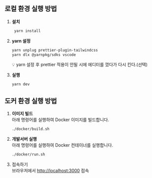 ## 로컬 환경 실행 방법
1. **설치**
     ```bash
      yarn install
      ```

2. **yarn 설정**
   ```bash
   yarn unplug prettier-plugin-tailwindcss   
   yarn dlx @yarnpkg/sdks vscode
   ```
   💡 yarn 설정 후 prettier 적용이 안될 시에 에디터를 껐다가 다시 킨다.(선택)

4. **실행**
   ```bash
   yarn dev
   ```





## 도커 환경 실행 방법

1. **이미지 빌드**  
   아래 명령어를 실행하여 Docker 이미지를 빌드합니다.

   ```bash
   ./docker/build.sh
   ```

2. **개발서버 실행**  
   아래 명령어를 실행하여 Docker 컨테이너를 실행합니다.

   ```bash
   ./docker/run.sh
   ```

3. 접속하기<br/>
   브라우저에서 <a href="http://localhost:3000">http://localhost:3000</a> 접속

